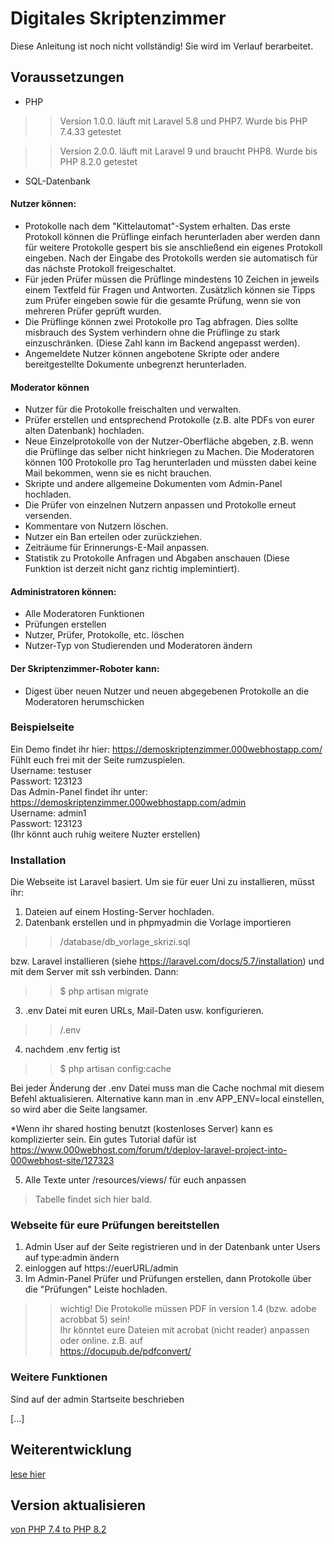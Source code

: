 # Digitales Skriptenzimmer

Diese Anleitung ist noch nicht vollständig! 
Sie wird im Verlauf berarbeitet.

## Voraussetzungen

- PHP
>>Version 1.0.0. läuft mit Laravel 5.8 und PHP7. Wurde bis PHP 7.4.33 getestet

>>Version 2.0.0. läuft mit Laravel 9 und braucht PHP8. Wurde bis PHP 8.2.0 getestet

- SQL-Datenbank

#### Nutzer können:
  - Protokolle nach dem "Kittelautomat"-System erhalten. Das erste Protokoll können die Prüflinge einfach herunterladen aber werden dann für weitere Protokolle gespert bis sie anschließend ein eigenes Protokoll eingeben. Nach der Eingabe des Protokolls werden sie automatisch für das nächste Protokoll freigeschaltet. 
  - Für jeden Prüfer müssen die Prüflinge mindestens 10 Zeichen in jeweils einem Textfeld für Fragen und Antworten. Zusätzlich können sie Tipps zum Prüfer eingeben sowie für die gesamte Prüfung, wenn sie von mehreren Prüfer geprüft wurden.
  - Die Prüflinge können zwei Protokolle pro Tag abfragen. Dies sollte misbrauch des System verhindern ohne die Prüflinge zu stark einzuschränken. (Diese Zahl kann im Backend angepasst werden).
  - Angemeldete Nutzer können angebotene Skripte oder andere bereitgestellte Dokumente unbegrenzt herunterladen.
  
#### Moderator können
 - Nutzer für die Protokolle freischalten und verwalten.
 - Prüfer erstellen und entsprechend Protokolle (z.B. alte PDFs von eurer alten Datenbank) hochladen.
 - Neue Einzelprotokolle von der Nutzer-Oberfläche abgeben, z.B. wenn die Prüflinge das selber nicht hinkriegen zu Machen. Die Moderatoren können 100 Protokolle pro Tag herunterladen und müssten dabei keine Mail bekommen, wenn sie es nicht brauchen.
 - Skripte und andere allgemeine Dokumenten vom Admin-Panel hochladen. 
 - Die Prüfer von einzelnen Nutzern anpassen und Protokolle erneut versenden.
 - Kommentare von Nutzern löschen.
 - Nutzer ein Ban erteilen oder zurückziehen. 
 - Zeiträume für Erinnerungs-E-Mail anpassen.
 - Statistik zu Protokolle Anfragen und Abgaben anschauen (Diese Funktion ist derzeit nicht ganz richtig implemintiert).

#### Administratoren können:
 - Alle Moderatoren Funktionen
 - Prüfungen erstellen
 - Nutzer, Prüfer, Protokolle,  etc. löschen
 - Nutzer-Typ von Studierenden und Moderatoren ändern 

#### Der Skriptenzimmer-Roboter kann:

 - Digest über neuen Nutzer und neuen abgegebenen Protokolle an die Moderatoren herumschicken 
 
### Beispielseite

Ein Demo findet ihr hier: https://demoskriptenzimmer.000webhostapp.com/  
Fühlt euch frei mit der Seite rumzuspielen.  
Username: testuser  
Passwort: 123123  
Das Admin-Panel findet ihr unter: https://demoskriptenzimmer.000webhostapp.com/admin  
Username: admin1  
Passwort: 123123  
(Ihr könnt auch ruhig weitere Nuzter erstellen)  
 
### Installation

Die Webseite ist Laravel basiert. Um sie für euer Uni zu installieren, müsst ihr: 
1. Dateien auf einem Hosting-Server hochladen.
2. Datenbank erstellen und in phpmyadmin die Vorlage importieren 
>> /database/db_vorlage_skrizi.sql  

bzw. Laravel installieren (siehe https://laravel.com/docs/5.7/installation) und mit dem Server mit ssh verbinden. Dann:  
>> $ php artisan migrate
3. .env Datei mit euren URLs, Mail-Daten usw. konfigurieren.
>>  /.env
4. nachdem .env fertig ist 
>> $ php artisan config:cache

Bei jeder Änderung der .env Datei muss man die Cache nochmal mit diesem Befehl aktualisieren.
Alternative kann man in .env APP_ENV=local einstellen, so wird aber die Seite langsamer.

*Wenn ihr shared hosting benutzt (kostenloses Server) kann es komplizierter sein. Ein gutes Tutorial dafür ist   https://www.000webhost.com/forum/t/deploy-laravel-project-into-000webhost-site/127323

5. Alle Texte unter /resources/views/ für euch anpassen
>Tabelle findet sich hier bald.

### Webseite für eure Prüfungen bereitstellen
1. Admin User auf der Seite registrieren und in der Datenbank unter Users auf type:admin ändern
2. einloggen auf https://euerURL/admin
3. Im Admin-Panel Prüfer und Prüfungen erstellen, dann Protokolle über die "Prüfungen" Leiste hochladen.
>> wichtig! Die Protokolle müssen PDF in version 1.4 (bzw. adobe acrobbat 5) sein!  
>> Ihr könntet eure Dateien mit acrobat (nicht reader) anpassen oder online. z.B. auf  
>> https://docupub.de/pdfconvert/

### Weitere Funktionen
Sind auf der admin Startseite beschrieben

[...]

## Weiterentwicklung

[lese hier](Weiterentwicklung.MD)

## Version aktualisieren

[von PHP 7.4 to PHP 8.2](upgrade_1.0.0_to_2.0.0.MD)
